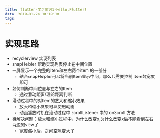 ```yaml
---
title: flutter-学习笔记1-Hello,Flutter!
date: 2018-01-24 18:18:18
tags:
---
```


# 实现思路
- recyclerview 实现列表
- snapHelpler 帮助实现列表停止在中间位置
- 一屏显示一个完整的Item和左右两个item 的一部分
  - 结合snapHelpler可以将当前Item显示中间，那么只需要控制 item的宽度即可
- 如何判断中间位置与左右的Item
  - 通过滑动距离/理论距离判断
- 滑动过程中的对Item的放大和缩小效果
    - 放大和缩小效果可以使用动画
    - 动画播放时机在滚动过程中 scrollListener 中的 onScroll 方法
- 待解决问题：放大和缩小过程中，为什么改变x,为什么改变x后不能看到左右两边的view了
    - 宽度缩小后，之间空隙变大了
